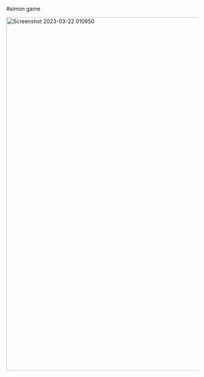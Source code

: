 #simon game

<img width="931" alt="Screenshot 2023-03-22 010950" src="https://user-images.githubusercontent.com/91192090/226723068-11983c2f-f876-46ab-bff3-3edded1697d0.png">

